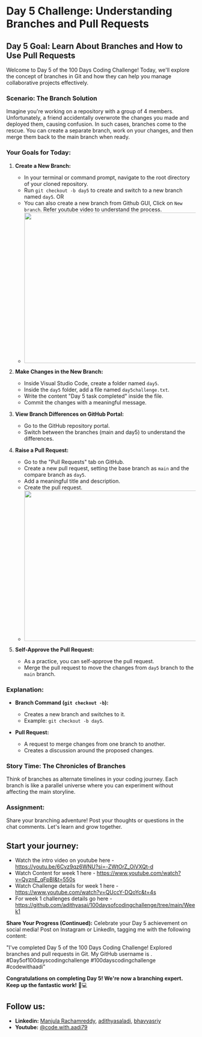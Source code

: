 # Day 5 Challenge: Understanding Branches and Pull Requests

## Day 5 Goal: Learn About Branches and How to Use Pull Requests

Welcome to Day 5 of the 100 Days Coding Challenge! Today, we'll explore the concept of branches in Git and how they can help you manage collaborative projects effectively.

### Scenario: The Branch Solution

Imagine you're working on a repository with a group of 4 members. Unfortunately, a friend accidentally overwrote the changes you made and deployed them, causing confusion. In such cases, branches come to the rescue. You can create a separate branch, work on your changes, and then merge them back to the main branch when ready.

### Your Goals for Today:

1. **Create a New Branch:**

   - In your terminal or command prompt, navigate to the root directory of your cloned repository.
   - Run `git checkout -b day5` to create and switch to a new branch named `day5`.
   OR
   - You can also create a new branch from Github GUI, Click on `New branch`. Refer youtube video to understand the process.
   - <center><img src="https://github.com/adithyasai/100daysofcodingchallenge/blob/week1/images/week1_ss11.png" width="800" height="400"></center>

2. **Make Changes in the New Branch:**

   - Inside Visual Studio Code, create a folder named `day5`.
   - Inside the `day5` folder, add a file named `day5challenge.txt`.
   - Write the content "Day 5 task completed" inside the file.
   - Commit the changes with a meaningful message.

3. **View Branch Differences on GitHub Portal:**

   - Go to the GitHub repository portal.
   - Switch between the branches (main and day5) to understand the differences.

4. **Raise a Pull Request:**

   - Go to the "Pull Requests" tab on GitHub.
   - Create a new pull request, setting the base branch as `main` and the compare branch as `day5`.
   - Add a meaningful title and description.
   - Create the pull request.
   - <center><img src="https://github.com/adithyasai/100daysofcodingchallenge/blob/week1/images/week1_ss12.png" width="800" height="400"></center>

5. **Self-Approve the Pull Request:**
   - As a practice, you can self-approve the pull request.
   - Merge the pull request to move the changes from `day5` branch to the `main` branch.

### Explanation:

- **Branch Command (`git checkout -b`):**

  - Creates a new branch and switches to it.
  - Example: `git checkout -b day5`.

- **Pull Request:**
  - A request to merge changes from one branch to another.
  - Creates a discussion around the proposed changes.

### Story Time: The Chronicles of Branches

Think of branches as alternate timelines in your coding journey. Each branch is like a parallel universe where you can experiment without affecting the main storyline.

### Assignment:

Share your branching adventure! Post your thoughts or questions in the chat comments. Let's learn and grow together.

## Start your journey:

- Watch the intro video on youtube here - https://youtu.be/6Cvz9qz6WNU?si=-ZWtOrZ_OiVXQt-d
- Watch Content for week 1 here - https://www.youtube.com/watch?v=QyznE_qFpBI&t=550s
- Watch Challenge details for week 1 here - https://www.youtube.com/watch?v=QUccY-DQoYc&t=4s
- For week 1 challenges details go here - https://github.com/adithyasai/100daysofcodingchallenge/tree/main/Week1

**Share Your Progress (Continued):**
Celebrate your Day 5 achievement on social media! Post on Instagram or LinkedIn, tagging me with the following content:

"I've completed Day 5 of the 100 Days Coding Challenge! Explored branches and pull requests in Git. My GitHub username is <add your yourname here>. #Day5of100dayscodingchallenge #100dayscodingchallenge #codewithaadi"

**Congratulations on completing Day 5! We're now a branching expert. Keep up the fantastic work!** 🚀💻

## Follow us:

- **Linkedin:** [Manjula Rachamreddy](https://www.linkedin.com/in/manjula-rachamreddy-182001255/), [adithyasaladi](https://www.linkedin.com/in/adithyasaladi/), [bhavyasriy](https://www.linkedin.com/in/bhavyasriy/)
- **Youtube:** [@code.with.aadi79](https://www.youtube.com/@Code.with.aadi79)

